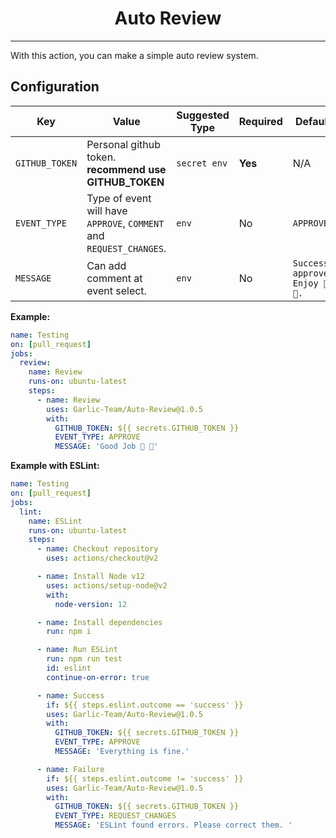<div align="center">
    <h1><b>Auto Review</b></h1>
</div>

---

With this action, you can make a simple auto review system.

## Configuration

| Key            | Value                                                               | Suggested Type | Required | Default                                      |
| -------------- | ------------------------------------------------------------------- | -------------- | -------- | -------------------------------------------- |
| `GITHUB_TOKEN` | Personal github token. **recommend use GITHUB_TOKEN**               | `secret env`   | **Yes**  | N/A                                          |
| `EVENT_TYPE`   | Type of event will have `APPROVE`, `COMMENT` and `REQUEST_CHANGES`. | `env`          | No       | `APPROVE`                                    |
| `MESSAGE`      | Can add comment at event select.                                    | `env`          | No       | `Success approve. Enjoy 🏳️‍🌈🎉.`               |

**Example:**
```yml
name: Testing
on: [pull_request]
jobs:
  review:
    name: Review
    runs-on: ubuntu-latest
    steps:
      - name: Review
        uses: Garlic-Team/Auto-Review@1.0.5
        with:
          GITHUB_TOKEN: ${{ secrets.GITHUB_TOKEN }}
          EVENT_TYPE: APPROVE
          MESSAGE: 'Good Job 🐢 🧄'
```

**Example with ESLint:**
```yml
name: Testing
on: [pull_request]
jobs:
  lint:
    name: ESLint
    runs-on: ubuntu-latest
    steps:
      - name: Checkout repository
        uses: actions/checkout@v2

      - name: Install Node v12
        uses: actions/setup-node@v2
        with:
          node-version: 12

      - name: Install dependencies
        run: npm i

      - name: Run ESLint
        run: npm run test
        id: eslint
        continue-on-error: true

      - name: Success
        if: ${{ steps.eslint.outcome == 'success' }}
        uses: Garlic-Team/Auto-Review@1.0.5
        with:
          GITHUB_TOKEN: ${{ secrets.GITHUB_TOKEN }}
          EVENT_TYPE: APPROVE
          MESSAGE: 'Everything is fine.'

      - name: Failure
        if: ${{ steps.eslint.outcome != 'success' }}
        uses: Garlic-Team/Auto-Review@1.0.5
        with:
          GITHUB_TOKEN: ${{ secrets.GITHUB_TOKEN }}
          EVENT_TYPE: REQUEST_CHANGES
          MESSAGE: 'ESLint found errors. Please correct them. '
```
